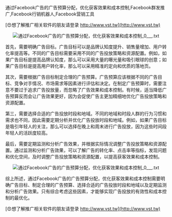 通过Facebook广告的广告预算分配，优化获客效果和成本控制,Facebook群发推广,Facebook行销机器人,Facebook营销工具

[😍想了解推广相关软件的朋友请登录 http://www.vst.tw](http://www.vst.tw)

 <center><img src="https://vst.tw/MP4/tuiguang/png/0.png" alt="通过Facebook广告的广告预算分配，优化获客效果和成本控制_0___.txt"></center>

首先，需要明确广告目标。广告目标可以是品牌认知度提升、销售量增加、用户转化率提高等。不同的广告目标需要采用不同的广告投放策略和资源配置。例如，如果广告目标是提高品牌认知度，那么可以采用大量的曝光量和吸引眼球的创意；如果广告目标是提高用户转化率，那么可以采用精准的定向和优质的落地页。

其次，需要根据广告目标制定合理的广告预算。广告预算应该根据不同的广告目标、竞争对手情况、市场需求等因素进行评估和决定。在制定广告预算时，需要注意不要过于追求广告投放量，而忽略了广告效果和成本控制。有时候，适当降低广告预算反而会让广告效果更好，因为会促使广告主更加精细地优化广告投放策略和资源配置。

第三，需要选择合适的广告投放时段和地域。不同的地域和时段人群的行为习惯和需求也不同，因此需要定期分析并优化广告投放时段和地域。例如，如果广告目标是吸引年轻人的关注，那么可以选择在晚上和周末进行广告投放，因为这些时间段年轻人的活跃度较高。

最后，需要定期监测和分析广告效果，并根据实际情况调整广告投放策略和资源配置。通过监测和分析广告效果，可以了解广告的转化率、点击率等指标，发现问题和优化空间，及时调整广告投放策略和资源配置，以提高获客效果和成本控制。

 <center><img src="https://vst.tw/MP4/tuiguang/png/0.png" alt="通过Facebook广告的广告预算分配，优化获客效果和成本控制_0___.txt"></center>

综上所述，通过Facebook广告的广告预算分配，优化获客效果和成本控制需要明确广告目标、制定合理的广告预算、选择合适的广告投放时段和地域以及定期监测和分析广告效果。只有综合考虑这些因素，才能够实现广告投放的有效性和成本控制的最优化。

[😍想了解推广相关软件的朋友请登录 http://www.vst.tw](http://www.vst.tw)



